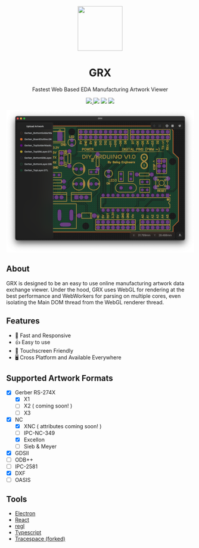 <div align="center">
  <a title="GRX" href="https://grx.creery.org">
    <img src="./resources/icon.png" width="120" height="120">
  </a>
  <h1>GRX</h1>
  <p>Fastest Web Based EDA Manufacturing Artwork Viewer</p>
  <a title="GRX" href="https://grx.creery.org">
    <img src="https://img.shields.io/website?label=grx.creery.org&url=https%3A%2F%2Fgrx.creery.org%2F">
  </a>
  <img src="https://img.shields.io/github/package-json/v/hpcreery/grx">
  <img src="https://img.shields.io/github/actions/workflow/status/hpcreery/grx/release.yml">
  <img src="https://img.shields.io/github/license/hpcreery/grx">
</div>

![preview](/resources/screenshot.png)

## About

GRX is designed to be an easy to use online manufacturing artwork data exchange viewer. Under the hood, GRX uses WebGL for rendering at the best performance and WebWorkers for parsing on multiple cores, even isolating the Main DOM thread from the WebGL renderer thread.

## Features

- 🏃 Fast and Responsive
- 👍 Easy to use
- 🤏 Touchscreen Friendly
- 🖥 Cross Platform and Available Everywhere

## Supported Artwork Formats

- [x] Gerber RS-274X
  - [x] X1
  - [ ] X2 ( coming soon! )
  - [ ] X3
- [x] NC
  - [x] XNC ( attributes coming soon! )
  - [ ] IPC-NC-349
  - [x] Excellon
  - [ ] Sieb & Meyer
- [x] GDSII
- [ ] ODB++
- [ ] IPC-2581
- [x] DXF
- [ ] OASIS

## Tools

- [Electron](https://electronjs.org/)
- [React](https://reactjs.org/)
- [regl](http://regl.party/)
- [Typescript](https://www.typescriptlang.org/)
- [Tracespace (forked)](https://github.com/hpcreery/tracespace)
